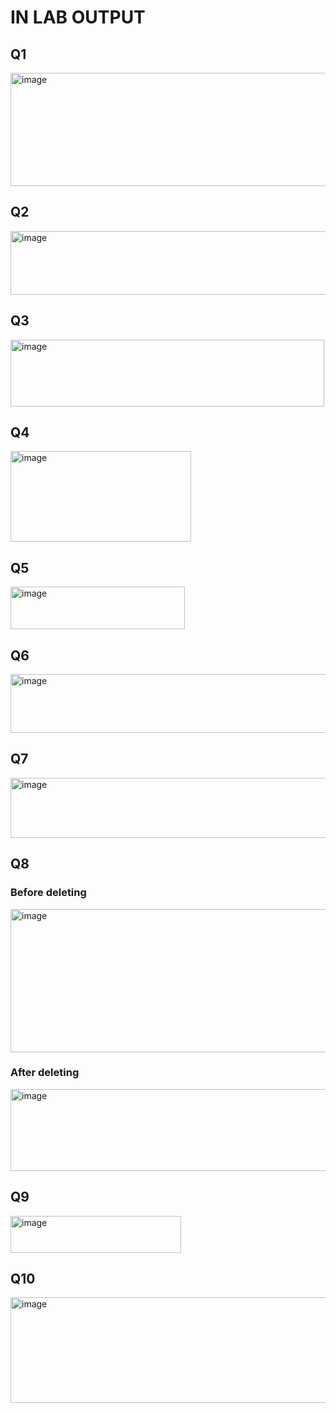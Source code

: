# IN LAB OUTPUT
## Q1
<img width="629" height="181" alt="image" src="https://github.com/user-attachments/assets/34ac71e4-5f39-40dd-9191-bd45fd832da1" />

## Q2
<img width="608" height="102" alt="image" src="https://github.com/user-attachments/assets/fa81f93a-cf34-484d-9ca7-0f6f817d1f5d" />

## Q3
<img width="502" height="107" alt="image" src="https://github.com/user-attachments/assets/4e84bb73-cd30-449a-ae6a-7103bfddbeea" />

## Q4
<img width="289" height="145" alt="image" src="https://github.com/user-attachments/assets/633f3c6b-20d0-4fc2-a9ec-6e6b9eaa39f8" />

## Q5
<img width="279" height="68" alt="image" src="https://github.com/user-attachments/assets/32b37c2c-d6da-4a94-b556-8fd08967bb9e" />

## Q6
<img width="512" height="94" alt="image" src="https://github.com/user-attachments/assets/853f190f-d1de-47da-8c34-52684bf76352" />

## Q7
<img width="648" height="96" alt="image" src="https://github.com/user-attachments/assets/eebb54cc-5821-46e1-81fc-60bfc18c61fd" />

## Q8

### Before deleting
<img width="802" height="229" alt="image" src="https://github.com/user-attachments/assets/7dfbeb9b-62f4-40c8-8d82-53271ee3b841" />

### After deleting 
<img width="730" height="131" alt="image" src="https://github.com/user-attachments/assets/bf386d4d-60a3-4e11-8f03-d6d2ba5553c2" />

## Q9
<img width="273" height="59" alt="image" src="https://github.com/user-attachments/assets/f5fa465e-31d7-41cc-b225-4e24c15a3d03" />

## Q10
<img width="772" height="169" alt="image" src="https://github.com/user-attachments/assets/3c58ac3b-0a69-43d9-92d1-62bfb9c9585b" />
